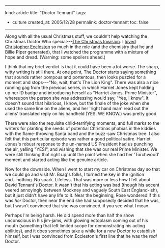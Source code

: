 -----
kind: article
title: "Doctor Tennant"
tags:
- culture
created_at: 2005/12/28
permalink: doctor-tennant
toc: false
-----

<p>Along with all the usual Christmas stuff, we couldn't help watching the Christmas Doctor Who special---<a href="http://www.bbc.co.uk/doctorwho/episodes/christmasinvasion.shtml">The Christmas Invasion</a>. I <a href="http://www.rousette.org.uk/blog/archives/2005/06/22/the-end-of-the-beginning/">loved Christopher Eccleston</a> so much in the role (and the chemistry that he and Billie Piper generated), that I watched the programme with a mixture of hope and dread. (Warning: some spoilers ahead.)</p>


<p>I think that my brief verdict is that it could have been a lot worse. The sharp, witty writing is still there. At one point, The Doctor starts saying something that sounds rather pompous and portentous, then looks puzzled for a moment and stops---"No, wait, that's The Lion King". There was also a nice running gag from the previous series, in which Harriet Jones kept holding up her ID badge and introducing herself as "Harriet Jones, Prime Minister", whereupon the person she was addressing would say, "Yes, I know". It doesn't sound that hilarious, I know, but the finale of the joke when she used the same line on the aliens, and her 'right hand man' read out the aliens' translated reply on his handheld (YES. WE KNOW.) was pretty good.</p>

<p>There were also the requisite child-terrifying moments, and full marks to the writers for planting the seeds of potential Christmas phobias in the kiddies with the flame-throwing Santa band and the buzz-saw Christmas tree. I also felt that this particular episode was rather a good political satire. Harriet Jones's robust response to the un-named US President had us punching the air, yelling "YES!", and wishing that she was our real Prime Minister. We were still thinking that right up until the point when she had her 'Torchwood' moment and started acting like the genuine article.</p>

<p>Now for the downside. When I went to start my car on Christmas day so that we could go and visit Mr. Bsag's folks, I turned the key in the ignition and...nothing. No spark. Lifeless. That was more or less how I felt about David Tennant's Doctor. It wasn't that his acting was bad (though his accent veered annoyingly between Mockney and vaguely South East England-ish), but it just didn't have any life to it. Near the beginning, Rose wondered if this was <em>her</em> Doctor, then near the end she had supposedly decided that he was, but I wasn't convinced that she was convinced, if you see what I mean.</p>

<p>Perhaps I'm being harsh. He did spend more than half the show unconscious in his jim-jams, with glowing ectoplasm coming out of his mouth (something that left limited scope for demonstrating his acting abilities), and it does sometimes take a while for a new Doctor to establish himself, but I was convinced from Eccleston's first line that he was the <em>real</em> Doctor.</p>

